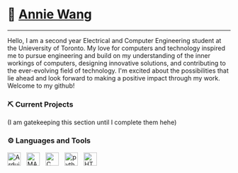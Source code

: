 # 🌱  [Annie Wang](https://www.anniewebsite123.com)

---
Hello, I am a second year Electrical and Computer Engineering student at the Unieversity of Toronto. My love for computers and technology inspired me to pursue engineering and build on my understanding of the inner workings of computers, designing innovative solutions, and contributing to the ever-evolving field of technology. I'm excited about the possibilities that lie ahead and look forward to making a positive impact through my work. Welcome to my github!

### ⛏️ Current Projects

(I am gatekeeping this section until I complete them hehe)

### ⚙️ Languages and Tools

<img align="left" alt="Arduino" width="30px" style="padding-right:10px;" src="https://cdn.jsdelivr.net/gh/devicons/devicon/icons/arduino/arduino-original.svg" />
<img align="left" alt="MATLAB" width="30px" style="padding-right:10px;" src="https://cdn.jsdelivr.net/gh/devicons/devicon/icons/matlab/matlab-original.svg" />
<img align="left" alt="C" width="30px" style="padding-right:10px;" src="https://cdn.jsdelivr.net/gh/devicons/devicon/icons/embeddedc/embeddedc-original.svg" />
<img align="left" alt="python" width="30px" style="padding-right:10px;" src="https://cdn.jsdelivr.net/gh/devicons/devicon/icons/python/python-original.svg" />
<img align="left" alt="HTML" width="30px" style="padding-right:10px;" src="https://cdn.jsdelivr.net/gh/devicons/devicon/icons/html5/html5-plain.svg" />

<br />





